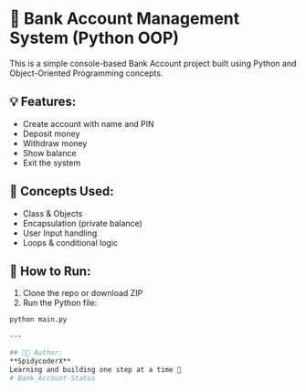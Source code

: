 # 🏦 Bank Account Management System (Python OOP)

This is a simple console-based Bank Account project built using Python and Object-Oriented Programming concepts.

## 💡 Features:
- Create account with name and PIN
- Deposit money
- Withdraw money
- Show balance
- Exit the system

## 🧠 Concepts Used:
- Class & Objects
- Encapsulation (private balance)
- User Input handling
- Loops & conditional logic

## 🚀 How to Run:
1. Clone the repo or download ZIP
2. Run the Python file:
```bash
python main.py

---

## 👨‍💻 Author:
**SpidycoderX**  
Learning and building one step at a time 💪
#   B a n k _ A c c o u n t - S t a t u s  
 